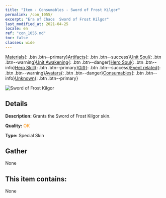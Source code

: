 ```yaml
---
title: "Item - Consumables - Sword of Frost Kilgor"
permalink: /con_1055/
excerpt: "Era of Chaos  Sword of Frost Kilgor"
last_modified_at: 2021-04-25
locale: en
ref: "con_1055.md"
toc: false
classes: wide
---
```

 [Materials](/Items/){: .btn .btn--primary}[Artifacts](/Items/Artifacts/){: .btn .btn--success}[Unit Soul](/Items/UnitSoul/){: .btn .btn--warning}[Unit Awakening](/Items/UnitAwakening/){: .btn .btn--danger}[Hero Soul](/Items/HeroSoul/){: .btn .btn--info}[Hero Skill](/Items/HeroSkill/){: .btn .btn--primary}[Gift](/Items/Gift/){: .btn .btn--success}[Event related](/Items/Events/){: .btn .btn--warning}[Avatars](/Items/Avatars/){: .btn .btn--danger}[Consumables](/Items/Consumables/){: .btn .btn--info}[Unknown](/Items/Unknown/){: .btn .btn--primary}

 ![Sword of Frost Kilgor](/images/h/h_Kilgor2.jpg)

## Details
 **Description:** Grants the Sword of Frost Kilgor skin.

 **Quality:** <span style="color: #FF8C00">OK</span>

 **Type:** Special Skin

## Gather

  None

## This item contains:

  None

